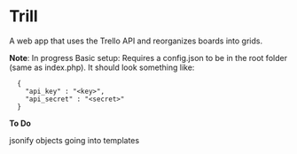 Trill
==============
A web app that uses the Trello API and reorganizes boards into grids.


**Note**: In progress
Basic setup: Requires a config.json to be in the root folder (same as index.php). It should look something like:
```
  {
    "api_key" : "<key>",
    "api_secret" : "<secret>"
  }
```

**To Do**

jsonify objects going into templates